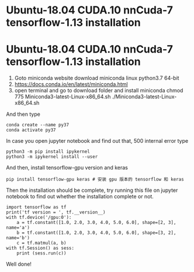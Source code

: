 # Ubuntu-18.04 CUDA.10 nnCuda-7 tensorflow-1.13 installation

# Ubuntu-18.04 CUDA.10 nnCuda-7 tensorflow-1.13 installation
1. Goto miniconda website download miniconda linux python3.7 64-bit
2. https://docs.conda.io/en/latest/miniconda.html
3. open terminal and go to download folder and install miniconda
    chmod 775 Miniconda3-latest-Linux-x86_64.sh
    ./Miniconda3-latest-Linux-x86_64.sh

And then type

    conda create --name py37 
    conda activate py37

In case you open jupyter notebook and find out that, 500 internal error
type

    python3 -m pip install ipykernel
    python3 -m ipykernel install --user

And then, install tensorflow-gpu version and keras

    pip install tensorflow-gpu keras # 安装 gpu 版本的 tensorflow 和 keras

Then the installation should be complete,
try running this file on jupyter notebook to find out whether the installation complete or not.

    import tensorflow as tf
    print('tf version = ', tf.__version__)
    with tf.device('/gpu:0'):
        a = tf.constant([1.0, 2.0, 3.0, 4.0, 5.0, 6.0], shape=[2, 3], name='a')
        b = tf.constant([1.0, 2.0, 3.0, 4.0, 5.0, 6.0], shape=[3, 2], name='b')
        c = tf.matmul(a, b)
    with tf.Session() as sess:
        print (sess.run(c))

Well done!

